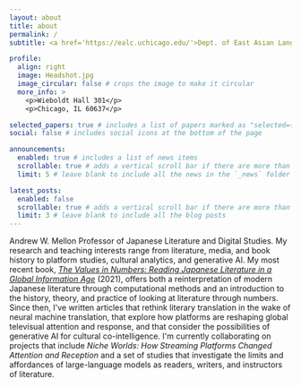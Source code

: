 ```yaml
---
layout: about
title: about
permalink: /
subtitle: <a href='https://ealc.uchicago.edu/'>Dept. of East Asian Languages & Civilizations, University of Chicago</a>

profile:
  align: right
  image: Headshot.jpg
  image_circular: false # crops the image to make it circular
  more_info: >
    <p>Wieboldt Hall 301</p>
    <p>Chicago, IL 60637</p>

selected_papers: true # includes a list of papers marked as "selected={true}"
social: false # includes social icons at the bottom of the page

announcements:
  enabled: true # includes a list of news items
  scrollable: true # adds a vertical scroll bar if there are more than 3 news items
  limit: 5 # leave blank to include all the news in the `_news` folder

latest_posts:
  enabled: false
  scrollable: true # adds a vertical scroll bar if there are more than 3 new posts items
  limit: 3 # leave blank to include all the blog posts
---
```


Andrew W. Mellon Professor of Japanese Literature and Digital Studies. My research and teaching interests range from literature, media, and book history to platform studies, cultural analytics, and generative AI. My most recent book, [*The Values in Numbers: Reading Japanese Literature in a Global Information Age*](https://cup.columbia.edu/book/the-values-in-numbers/9780231193511/) (2021), offers both a reinterpretation of modern Japanese literature through computational methods and an introduction to the history, theory, and practice of looking at literature through numbers. Since then, I've written articles that rethink literary translation in the wake of neural machine translation, that explore how platforms are reshaping global televisual attention and response, and that consider the possibilities of generative AI for cultural co-intelligence. I'm currently collaborating on projects that include *Niche Worlds: How Streaming Platforms Changed Attention and Reception* and a set of studies that investigate the limits and affordances of large-language models as readers, writers, and instructors of literature.
